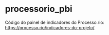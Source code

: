 # processorio_pbi
Código do painel de indicadores do Processo.rio: https://processo.rio/indicadores-do-projeto/
